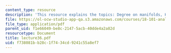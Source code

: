 ```yaml
---
content_type: resource
description: 'This resource explains the topics: Degree on manifolds, Hopf theorem.'
file: https://ol-ocw-studio-app-qa.s3.amazonaws.com/courses/18-101-analysis-ii-fall-2005/f738081bb28c1f7434cd9241c55a8ef7_lecture36.pdf
file_type: application/pdf
parent_uid: f1e66049-be8c-2147-5acb-40dde4a2a82d
resourcetype: Document
title: lecture36.pdf
uid: f738081b-b28c-1f74-34cd-9241c55a8ef7
---
```

